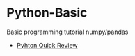 # Python-Basic
Basic programming tutorial numpy/pandas

* [Pyhton Quick Review](https://github.com/bing020815/Python-Basic/blob/master/Python%20Quick%20Review.ipynb)
